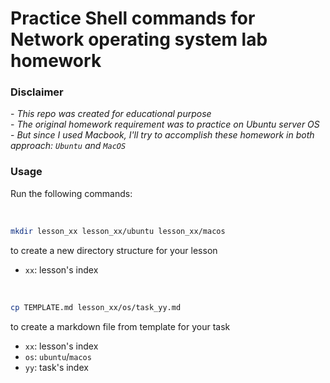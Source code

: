 # Practice Shell commands for Network operating system lab homework

<h3>Disclaimer</h3>

\- *This repo was created for educational purpose* <br/>
\- *The original homework requirement was to practice on Ubuntu server OS* <br/>
\- *But since I used Macbook, I'll try to accomplish these homework in both approach: `Ubuntu` and `MacOS`*

<h3>Usage</h3>

Run the following commands:

<br>

```sh
mkdir lesson_xx lesson_xx/ubuntu lesson_xx/macos
```
to create a new directory structure for your lesson
- `xx`: lesson's index 
<br>

```sh
cp TEMPLATE.md lesson_xx/os/task_yy.md
```
to create a markdown file from template for your task
- `xx`: lesson's index
- `os`: `ubuntu`/`macos`
- `yy`: task's index
